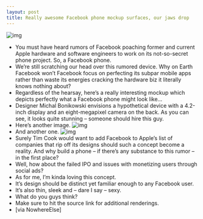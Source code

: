 ```yaml
---
layout: post
title: Really awesome Facebook phone mockup surfaces, our jaws drop
---
```

![img](http://media.idownloadblog.com/wp-content/uploads/2012/06/Facebook-phone-concept-image-001.jpg)
* You must have heard rumors of Facebook poaching former and current Apple hardware and software engineers to work on its not-so-secret phone project. So, a Facebook phone.
* We’re still scratching our head over this rumored device. Why on Earth Facebook won’t Facebook focus on perfecting its subpar mobile apps rather than waste its energies cracking the hardware biz it literally knows nothing about?
* Regardless of the hearsay, here’s a really interesting mockup which depicts perfectly what a Facebook phone might look like…
* Designer Michal Bonikowski envisions a hypothetical device with a 4.2-inch display and an eight-megapixel camera on the back. As you can see, it looks quite stunning – someone should hire this guy.
* Here’s another image.
![img](http://media.idownloadblog.com/wp-content/uploads/2012/06/Facebook-phone-concept-image-002.jpg)
* And another one.
![img](http://media.idownloadblog.com/wp-content/uploads/2012/06/Facebook-phone-concept-image-003.jpg)
* Surely Tim Cook would want to add Facebook to Apple’s list of companies that rip off its designs should such a concept become a reality. And why build a phone – if there’s any substance to this rumor – in the first place?
* Well, how about the failed IPO and issues with monetizing users through social ads?
* As for me, I’m kinda loving this concept.
* It’s design should be distinct yet familiar enough to any Facebook user.
* It’s also thin, sleek and – dare I say – sexy.
* What do you guys think?
* Make sure to hit the source link for additional renderings.
* [via NowhereElse]

